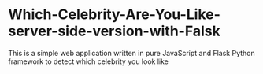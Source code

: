 # Which-Celebrity-Are-You-Like-server-side-version-with-Falsk
This is a simple web application written in pure JavaScript and Flask Python framework to detect which celebrity you look like
